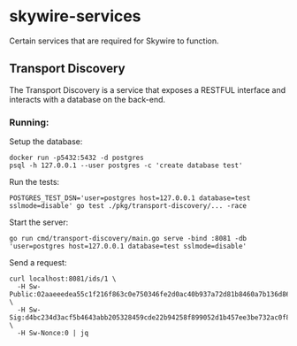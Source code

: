 # skywire-services
Certain services that are required for Skywire to function.

## Transport Discovery
The Transport Discovery is a service that exposes a RESTFUL interface and interacts with a database on the back-end.

### Running:

Setup the database:
```
docker run -p5432:5432 -d postgres
psql -h 127.0.0.1 --user postgres -c 'create database test'
```

Run the tests:
```
POSTGRES_TEST_DSN='user=postgres host=127.0.0.1 database=test sslmode=disable' go test ./pkg/transport-discovery/... -race
```

Start the server:
```
go run cmd/transport-discovery/main.go serve -bind :8081 -db 'user=postgres host=127.0.0.1 database=test sslmode=disable'
```

Send a request:
```
curl localhost:8081/ids/1 \
  -H Sw-Public:02aaeeedea55c1f216f863c0e750346fe2d0ac40b937a72d81b8460a7b136d8662 \
  -H Sw-Sig:d4bc234d3acf5b4643abb205328459cde22b94258f899052d1b457ee3be732ac0f80b26b1091504c0f887c7dd80a790949e880bc01b97184d2e6b20fb87f4c5e00 \
  -H Sw-Nonce:0 | jq
```
